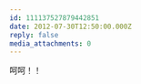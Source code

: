 ```yaml
---
id: 111137527879442851
date: 2012-07-30T12:50:00.000Z
reply: false
media_attachments: 0
---
```


呵呵！！ ​​​​

